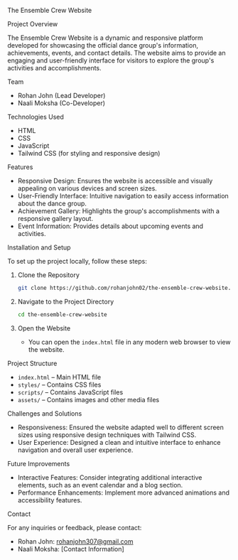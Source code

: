 The Ensemble Crew Website

Project Overview

The Ensemble Crew Website is a dynamic and responsive platform developed for showcasing the official dance group's information, achievements, events, and contact details. The website aims to provide an engaging and user-friendly interface for visitors to explore the group's activities and accomplishments.

Team

- Rohan John (Lead Developer)
- Naali Moksha (Co-Developer)

Technologies Used

- HTML
- CSS
- JavaScript
- Tailwind CSS (for styling and responsive design)

Features

- Responsive Design: Ensures the website is accessible and visually appealing on various devices and screen sizes.
- User-Friendly Interface: Intuitive navigation to easily access information about the dance group.
- Achievement Gallery: Highlights the group's accomplishments with a responsive gallery layout.
- Event Information: Provides details about upcoming events and activities.

Installation and Setup

To set up the project locally, follow these steps:

1. Clone the Repository
   ```bash
   git clone https://github.com/rohanjohn02/the-ensemble-crew-website.git
   ```

2. Navigate to the Project Directory
   ```bash
   cd the-ensemble-crew-website
   ```

3. Open the Website
   - You can open the `index.html` file in any modern web browser to view the website.

 Project Structure

- `index.html` – Main HTML file
- `styles/` – Contains CSS files
- `scripts/` – Contains JavaScript files
- `assets/` – Contains images and other media files

Challenges and Solutions

- Responsiveness: Ensured the website adapted well to different screen sizes using responsive design techniques with Tailwind CSS.
- User Experience: Designed a clean and intuitive interface to enhance navigation and overall user experience.

Future Improvements

- Interactive Features: Consider integrating additional interactive elements, such as an event calendar and a blog section.
- Performance Enhancements: Implement more advanced animations and accessibility features.

Contact

For any inquiries or feedback, please contact:

- Rohan John: [rohanjohn307@gmail.com](mailto:rohanjohn307@gmail.com)
- Naali Moksha: [Contact Information]

